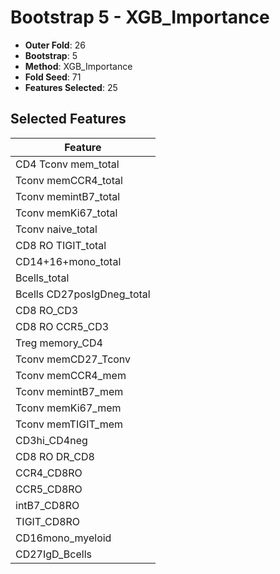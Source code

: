 # Bootstrap 5 - XGB_Importance

- **Outer Fold**: 26
- **Bootstrap**: 5
- **Method**: XGB_Importance
- **Fold Seed**: 71
- **Features Selected**: 25

## Selected Features

| Feature |
|---------|
| CD4 Tconv mem_total |
| Tconv memCCR4_total |
| Tconv memintB7_total |
| Tconv memKi67_total |
| Tconv naive_total |
| CD8 RO TIGIT_total |
| CD14+16+mono_total |
| Bcells_total |
| Bcells CD27posIgDneg_total |
| CD8 RO_CD3 |
| CD8 RO CCR5_CD3 |
| Treg memory_CD4 |
| Tconv memCD27_Tconv |
| Tconv memCCR4_mem |
| Tconv memintB7_mem |
| Tconv memKi67_mem |
| Tconv memTIGIT_mem |
| CD3hi_CD4neg |
| CD8 RO DR_CD8 |
| CCR4_CD8RO |
| CCR5_CD8RO |
| intB7_CD8RO |
| TIGIT_CD8RO |
| CD16mono_myeloid |
| CD27IgD_Bcells |
